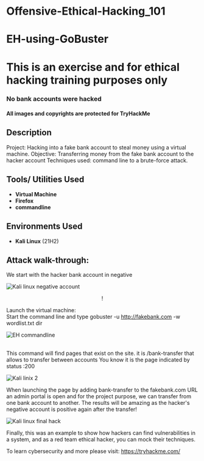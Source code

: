 # Offensive-Ethical-Hacking_101
# EH-using-GoBuster
<h1> This is an exercise and for ethical hacking training purposes only </h1>

 ### No bank accounts were hacked
 #### All images and copyrights are protected for TryHackMe

<h2>Description</h2>
Project: Hacking into a fake bank account to steal money using a virtual machine.
Objective: Transferring money from the fake bank account to the hacker account
Techniques used: command line to a brute-force attack.
<br />


<h2>Tools/ Utilities Used</h2>

- <b>Virtual Machine</b> 
- <b>Firefox</b>
- <b>commandline</b>


<h2>Environments Used </h2>

- <b>Kali Linux</b> (21H2)

<h2>Attack walk-through:</h2>
We start with the hacker bank account in negative 



![Kali linux negative account](https://github.com/TheRashaSharif/Offensive-Ethical-Hacking_101/assets/98124961/1c5a8c26-eb2d-4e83-b96e-7e8025c0dd18)


<p align="center">!


Launch the virtual machine: <br/>
Start the command line and type gobuster -u http://fakebank.com -w wordlist.txt dir  
 
  
  
  ![EH commandline](https://github.com/TheRashaSharif/Offensive-Ethical-Hacking_101/assets/98124961/c4ca5ee4-f390-4642-8e5d-39e3ffc497bb)

  
<br />
This command will find pages that exist on the site. it is /bank-transfer that allows to transfer between accounts
  You know it is the page indicated by status :200
  
 

  ![Kali linix 2](https://github.com/TheRashaSharif/Offensive-Ethical-Hacking_101/assets/98124961/d64830f9-9e88-47ed-bd2e-c5bfd67ab9aa)

  When launching the page by adding bank-transfer to the fakebank.com URL an admin portal is open and for the project purpose, we can transfer from one bank account to another. The results will be amazing as the hacker's negative account is positive again after the transfer!
  
  
  

![Kali linux final hack](https://github.com/TheRashaSharif/Offensive-Ethical-Hacking_101/assets/98124961/9520f114-bd0b-45a4-8670-e911b940d56a)


Finally, this was an example to show how hackers can find vulnerabilities in a system, and as a red team ethical hacker, you can mock their techniques.
 
  
To learn cybersecurity and more please visit:
 https://tryhackme.com/
<!--
 ```diff
- text in red
+ text in green
! text in orange
# text in gray
@@ text in purple (and bold)@@
```
--!>
